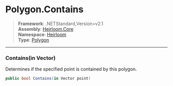 # Polygon.Contains

> **Framework**: .NETStandard,Version=v2.1  
> **Assembly**: [Heirloom.Core][0]  
> **Namespace**: [Heirloom][0]  
> **Type**: [Polygon][1]  

--------------------------------------------------------------------------------

### Contains(in Vector)

Determines if the specified point is contained by this polygon.

```cs
public bool Contains(in Vector point)
```

[0]: ../Heirloom.Core.md
[1]: Heirloom.Polygon.md
